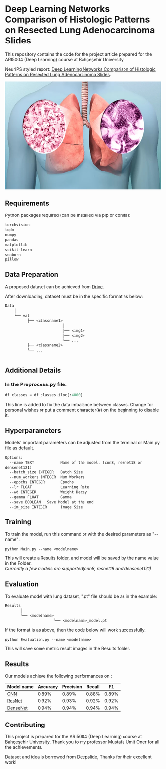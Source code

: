
# Deep Learning Networks Comparison of Histologic Patterns on Resected Lung Adenocarcinoma Slides

This repository contains the code for the project article prepared for the ARI5004 (Deep Learning) course at Bahçeşehir University. 

NeurIPS styled report: [Deep Learning Networks Comparison of Histologic Patterns on Resected Lung
Adenocarcinoma Slides](https://drive.google.com/file/d/1UTf17-I8bDv6A56lEj0ev_KBVB1QGvyU/view?usp=sharing).

<p align="center">
<img src="etc/lung-cancer.jpg" height=350>
</p>

## Requirements

Python packages required (can be installed via pip or conda):

``` 
torchvision
tqdm
numpy
pandas
matplotlib
scikit-learn
seaborn
pillow
```

## Data Preparation

A proposed dataset can be achieved from [Drive](https://drive.google.com/file/d/1Q2SaakGyjvc5FaaaBisKaBBGwh0J5z0X/view?usp=sharing).

After downloading, dataset must be in the specific format as below:

```
Data
    │
    └── val
          ├── <classname1>
                          │ 
                          ├── <img1>
                          ├── <img2>
                          └── ...
          ├── <classname2>  
          └── ...    
      
```

## Additional Details

### In the Preprocess.py file:
``` python
df_classes = df_classes.iloc[:4000]
```
This line is added to fix the data imbalance between classes. 
Change for personal wishes or put a comment character(#) on the beginning to disable it.


## Hyperparameters
Models' important parameters can be adjusted from the terminal or Main.py file as default.

```
Options:
  --name TEXT            Name of the model. (cnn8, resnet18 or densenet121)
  --batch_size INTEGER   Batch Size
  --num_workers INTEGER  Num Workers
  --epochs INTEGER       Epochs
  --lr FLOAT             Learning Rate
  --wd INTEGER           Weight Decay
  --gamma FLOAT          Gamma
  --save BOOLEAN   Save Model at the end
  --im_size INTEGER      Image Size
```

## Training

To train the model, run this command or with the desired parameters as "--name":

```train
python Main.py --name <modelname>
```
This will create a Results folder, and model will be saved by the name value in the Folder.
<br />*Currently a few models are supported(cnn8, resnet18 and densenet121)*

## Evaluation

To evaluate model with lung dataset, ".pt" file should be as in the example:

```results
Results
       │
       └── <modelname>
                      └── <modelname>_model.pt
```
If the format is as above, then the code below will work successfully.

```eval
python Evaluation.py --name <modelname>
```
This will save some metric result images in the Results folder.

## Results

Our models achieve the following performances on :


| Model name                                                                                     | Accuracy | Precision | Recall | F1    |
|------------------------------------------------------------------------------------------------|----------|-----------|--------|-------|
| [CNN](https://drive.google.com/file/d/1Mhbxo7XYpfiaX-KtvCK_PL4HfoGSjWqa/view?usp=sharing)      | 0.89%    | 0.89%     | 0.88%  | 0.89% |
| [ResNet](https://drive.google.com/file/d/1sWPm_AEl2mOrgICo2xV8whX_ht7wYYn3/view?usp=sharing)   | 0.92%    | 0.93%     | 0.92%  | 0.92% |
| [DenseNet](https://drive.google.com/file/d/1xIVPKVo8dyuEyHEAa04DCTCnOj-mcZ_R/view?usp=sharing) | 0.94%    | 0.94%     | 0.94%  | 0.94% |


## Contributing
This project is prepared for the ARI5004 (Deep Learning) course at Bahçeşehir University. 
Thank you to my professor Mustafa Umit Oner for all the achievements.

Dataset and idea is borrowed from [Deepslide](https://github.com/BMIRDS/deepslide), Thanks for their excellent work!
